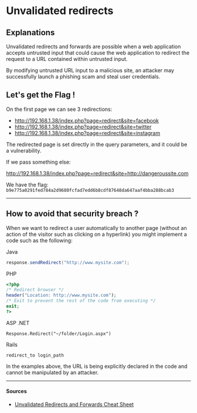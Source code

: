 # Unvalidated redirects

## Explanations

Unvalidated redirects and forwards are possible when a web application accepts untrusted input that could cause the web application to redirect the request to a URL contained within untrusted input.

By modifying untrusted URL input to a malicious site, an attacker may successfully launch a phishing scam and steal user credentials.

## Let's get the Flag !

On the first page we can see 3 redirections:

- http://192.168.1.38/index.php?page=redirect&site=facebook
- http://192.168.1.38/index.php?page=redirect&site=twitter
- http://192.168.1.38/index.php?page=redirect&site=instagram

The redirected page is set directly in the query parameters, and it could be a vulnerability.

If we pass something else:

http://192.168.1.38/index.php?page=redirect&site=http://dangeroussite.com

We have the flag: `b9e775a0291fed784a2d9680fcfad7edd6b8cdf87648da647aaf4bba288bcab3`

---

## How to avoid that security breach ?

When we want to redirect a user automatically to another page (without an action of the visitor such as clicking on a hyperlink) you might implement a code such as the following:

Java

```java
response.sendRedirect("http://www.mysite.com");
```

PHP

```php
<?php
/* Redirect browser */
header("Location: http://www.mysite.com");
/* Exit to prevent the rest of the code from executing */
exit;
?>
```

ASP .NET

```.net
Response.Redirect("~/folder/Login.aspx")
```

Rails

```rails
redirect_to login_path
```

In the examples above, the URL is being explicitly declared in the code and cannot be manipulated by an attacker.

---

#### Sources

- [Unvalidated Redirects and Forwards Cheat Sheet](https://cheatsheetseries.owasp.org/cheatsheets/Unvalidated_Redirects_and_Forwards_Cheat_Sheet.html)
